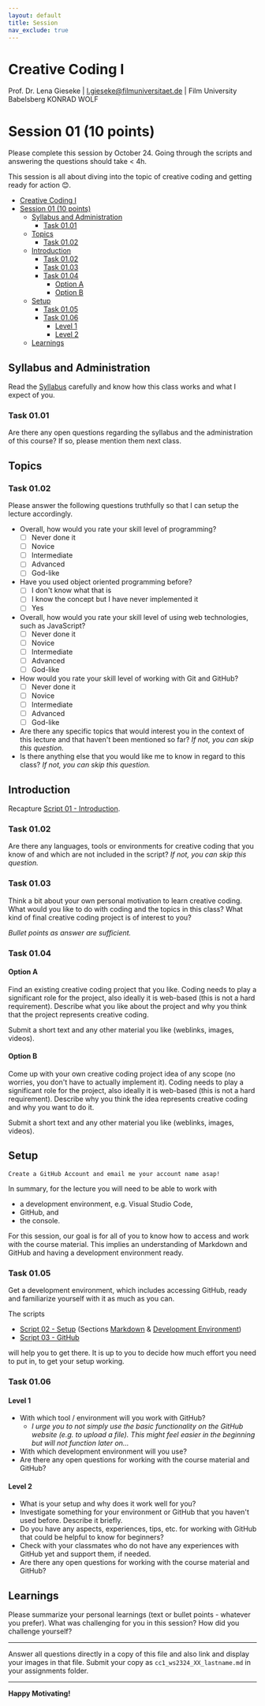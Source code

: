 ```yaml
---
layout: default
title: Session
nav_exclude: true
---
```



# Creative Coding I

Prof. Dr. Lena Gieseke \| l.gieseke@filmuniversitaet.de  \| Film University Babelsberg KONRAD WOLF
  

# Session 01 (10 points)

Please complete this session by October 24. Going through the scripts and answering the questions should take < 4h.  

This session is all about diving into the topic of creative coding and getting ready for action 😊.

* [Creative Coding I](#creative-coding-i)
* [Session 01 (10 points)](#session-01-10-points)
    * [Syllabus and Administration](#syllabus-and-administration)
        * [Task 01.01](#task-0101)
    * [Topics](#topics)
        * [Task 01.02](#task-0102)
    * [Introduction](#introduction)
        * [Task 01.02](#task-0102-1)
        * [Task 01.03](#task-0103)
        * [Task 01.04](#task-0104)
            * [Option A](#option-a)
            * [Option B](#option-b)
    * [Setup](#setup)
        * [Task 01.05](#task-0105)
        * [Task 01.06](#task-0106)
            * [Level 1](#level-1)
            * [Level 2](#level-2)
    * [Learnings](#learnings)

## Syllabus and Administration

Read the [Syllabus](../../index.md) carefully and know how this class works and what I expect of you.

### Task 01.01

Are there any open questions regarding the syllabus and the administration of this course? If so, please mention them next class.

## Topics

### Task 01.02

Please answer the following questions truthfully so that I can setup the lecture accordingly.

* Overall, how would you rate your skill level of programming?
    * [ ] Never done it
    * [ ] Novice
    * [ ] Intermediate
    * [ ] Advanced
    * [ ] God-like
* Have you used object oriented programming before?
    * [ ] I don't know what that is
    * [ ] I know the concept but I have never implemented it
    * [ ] Yes
* Overall, how would you rate your skill level of using web technologies, such as JavaScript?
    * [ ] Never done it
    * [ ] Novice
    * [ ] Intermediate
    * [ ] Advanced
    * [ ] God-like
* How would you rate your skill level of working with Git and GitHub?
    * [ ] Never done it
    * [ ] Novice
    * [ ] Intermediate
    * [ ] Advanced
    * [ ] God-like
* Are there any specific topics that would interest you in the context of this lecture and that haven't been mentioned so far? *If not, you can skip this question.*
* Is there anything else that you would like me to know in regard to this class? *If not, you can skip this question.*



## Introduction

Recapture [Script 01 - Introduction](../../02_scripts/cc1_ws2324_01_intro_script.md).

### Task 01.02

Are there any languages, tools or environments for creative coding that you know of and which are not included in the script? *If not, you can skip this question.*

### Task 01.03

Think a bit about your own personal motivation to learn creative coding. What would you like to do with coding and the topics in this class? What kind of final creative coding project is of interest to you? 

*Bullet points as answer are sufficient.*

### Task 01.04

#### Option A

Find an existing creative coding project that you like. Coding needs to play a significant role for the project, also ideally it is web-based (this is not a hard requirement). Describe what you like about the project and why you think that the project represents creative coding.

Submit a short text and any other material you like (weblinks, images, videos).

#### Option B

Come up with your own creative coding project idea of any scope (no worries, you don't have to actually implement it). Coding needs to play a significant role for the project, also ideally it is web-based (this is not a hard requirement). Describe why you think the idea represents creative coding and why you want to do it.

Submit a short text and any other material you like (weblinks, images, videos).


## Setup

```error
Create a GitHub Account and email me your account name asap!
```

In summary, for the lecture you will need to be able to work with

* a development environment, e.g. Visual Studio Code,
* GitHub, and
* the console.

For this session, our goal is for all of you to know how to access and work with the course material. This implies an understanding of Markdown and GitHub and having a development environment ready.

### Task 01.05

Get a development environment, which includes accessing GitHub, ready and familiarize yourself with it as much as you can.

The scripts

* [Script 02 - Setup](../../02_scripts/cc1_ws2324_02_setup_script.md) (Sections [Markdown](../../02_scripts/cc1_ws2324_02_setup_script.md#markdown) & [Development Environment](../../02_scripts/cc1_ws2324_02_setup_script.md#development-environment))
* [Script 03 - GitHub](../../02_scripts/cc1_ws2324_03_github_script.md)

will help you to get there. It is up to you to decide how much effort you need to put in, to get your setup working. 


### Task 01.06

#### Level 1

* With which tool / environment will you work with GitHub?
    * *I urge you to not simply use the basic functionality on the GitHub website (e.g. to upload a file). This might feel easier in the beginning but will not function later on...*
* With which development environment will you use?
* Are there any open questions for working with the course material and GitHub? 

#### Level 2

* What is your setup and why does it work well for you?
* Investigate something for your environment or GitHub that you haven't used before. Describe it briefly.
* Do you have any aspects, experiences, tips, etc. for working with GitHub that could be helpful to know for beginners?
* Check with your classmates who do not have any experiences with GitHub yet and support them, if needed.
* Are there any open questions for working with the course material and GitHub?

## Learnings

Please summarize your personal learnings (text or bullet points - whatever you prefer). What was challenging for you in this session? How did you challenge yourself?


---

Answer all questions directly in a copy of this file and also link and display your images in that file. Submit your copy as `cc1_ws2324_XX_lastname.md` in your assignments folder.

---

**Happy Motivating!**
